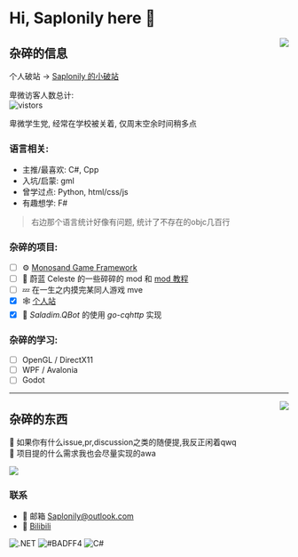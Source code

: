 # Hi, Saplonily here 👋

<img align="right" src="https://api.githubtrends.io/user/svg/Saplonily/langs?time_range=one_year&loc_metric=changed&theme=classic" />

## 杂碎的信息

个人破站 -> [Saplonily 的小破站](https://www.saplonily.link)  

卑微访客人数总计:  
![vistors](https://count.getloli.com/get/@Saplonily?theme=moebooru)  

卑微学生党, 经常在学校被关着, 仅周末空余时间稍多点

### 语言相关:
- 主推/最喜欢: C#, Cpp
- 入坑/启蒙: gml
- 曾学过点: Python, html/css/js
- 有趣想学: F#

> 右边那个语言统计好像有问题, 统计了不存在的objc几百行

### 杂碎的项目:
- [ ] ⚙ [Monosand Game Framework](https://github.com/Saplonily/Monosand)
- [ ] 🍓 蔚蓝 Celeste 的一些碎碎的 mod 和 [mod 教程](https://celestemod.saplonily.link)
- [ ] 💤 在一生之内摸完某同人游戏 mve
- [x] 🕸 [个人站](https://www.saplonily.link)
- [x] 👀 *Saladim.QBot* 的使用 *go-cqhttp* 实现  

### 杂碎的学习:
- [ ] OpenGL / DirectX11
- [ ] WPF / Avalonia
- [ ] Godot

***

<img align="right" src="https://api.githubtrends.io/user/svg/Saplonily/repos?time_range=one_year&group=other&loc_metric=changed&theme=classic"/>

## 杂碎的东西

🤔 如果你有什么issue,pr,discussion之类的随便提,我反正闲着qwq  
🍕 项目提的什么需求我也会尽量实现的awa  

<img src="https://github-readme-stats.vercel.app/api?username=Saplonily"/>

### 联系
- 💬 邮箱 [Saplonily@outlook.com](mailto:Saplonily@outlook.com)
- 💬 [Bilibili](https://space.bilibili.com/39046375/dynamic)

![.NET](https://img.shields.io/badge/-.NET-%235f3cd8)
![#BADFF4](https://img.shields.io/badge/-%23BADFF4-%23badff4)
![C#](https://img.shields.io/badge/C%23-178600)
